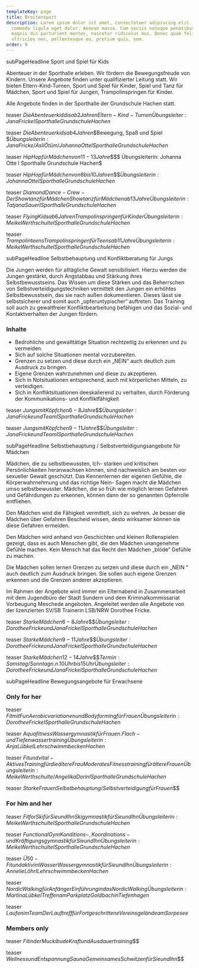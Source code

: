 ```yaml
---
templateKey: page
title: Breitensport
description: Lorem ipsum dolor sit amet, consectetuer adipiscing elit. Aenean
  commodo ligula eget dolor. Aenean massa. Cum sociis natoque penatibus et
  magnis dis parturient montes, nascetur ridiculus mus. Donec quam felis,
  ultricies nec, pellentesque eu, pretium quis, sem.
order: 9
---
```

subPageHeadline Sport und Spiel für Kids

Abenteuer in der Sporthalle erleben. Wir fördern die Bewegungsfreude von Kindern. Unsere Angebote finden unter qualifizierter Leitung statt. Wir bieten Eltern-Kind-Turnen, Sport und Spiel für Kinder, Spiel und Tanz für Mädchen, Sport und Spiel für Jungen, Trampolinspringen für Kinder.

Alle Angebote finden in der Sporthalle der Grundschule Hachen statt.

teaser $Die Abenteuerkiddis ab 2 Jahren$$Eltern-Kind-Turnen$$Übungsleiter: Jana Fricke I Sporthalle Grundschule Hachen$

teaser $Die Abenteuerkids ab 4 Jahren$$Bewegung, Spaß und Spiel $$Übungsleiterin: Jana Fricke / Asli Ötüm / Johanna Otte I Sporthalle Grundschule Hachen$

teaser $Hip Hop für Mädchen von 11-13 Jahre$$$$ Übungsleiterin: Johanna Otte I Sporthalle Grundschule Hachen$

teaser $Hip Hop für Mädchen von 8 bis 10 Jahren$$$$Übungsleiterin: Johanna Otte I Sporthalle Grundschule Hachen$

teaser $Diamond Dance-Crew - Der Showtanz für Mädchen$$Showtanz für Mädchen ab 13 Jahre$$Übungsleiterin: Tatjana Sauer I Sporthalle Grundschule Hachen$

teaser $Flying Kids ab 6 Jahren$$Trampolinspringen für Kinder$$Übungsleiterin: Meike Werthschulte I Sporthalle Grundschule Hachen$

teaser $Trampolinteens$$Trampolinspringen für Teens ab 11 Jahre$$Übungsleiterin: Meike Werthschulte I Sporthalle Grundschule Hachen$

subPageHeadline Selbstbehauptung und Konfliktberatung für Jungs

Die Jungen werden für alltägliche Gewalt sensibilisiert. Hierzu werden die Jungen gestärkt, durch Angstabbau und Stärkung ihres Selbstbewusstseins. Das Wissen um diese Stärken und das Beherrschen von Selbstverteidigungstechniken vermittelt den Jungen ein erhöhtes Selbstbewusstsein, das sie nach außen dokumentieren. Dieses lässt sie selbstsicherer und somit auch „opferuntypischer“ auftreten. Das Training soll auch zu gewaltfreier Konfliktbearbeitung befähigen und das Sozial- und Kontaktverhalten der Jungen fördern.

### Inhalte

* Bedrohliche und gewalttätige Situation rechtzeitig zu erkennen und zu vermeiden.
* Sich auf solche Situationen mental vorzubereiten.
* Grenzen zu setzen und diese durch ein „NEIN“ auch deutlich zum Ausdruck zu bringen.
* Eigene Grenzen wahrzunehmen und diese zu akzeptieren.
* Sich in Notsituationen entsprechend, auch mit körperlichen Mitteln, zu verteidigen.
* Sich in Konfliktsituationen deeskalierend zu verhalten, durch Förderung der Kommunikations- und Konfliktfähigkeit

teaser $Jungs mit Köpfchen 6 - 8 Jahre$$$$Übungsleiter: Jana Fricke und Team I Sporthalle Grundschule Hachen$

teaser $Jungs mit Köpfchen 9 - 11 Jahre$$$$Übungsleiter: Jana Fricke und Team I Sporthalle Grundschule Hachen$

subPageHeadline Selbstbehauptung / Selbstverteidigungsangebote für Mädchen

Mädchen, die zu selbstbewussten, Ich- starken und kritischen Persönlichkeiten heranwachsen können, sind nachweislich am besten vor sexueller Gewalt geschützt. Das Kennenlernen der eigenen Gefühle, die Körperwahrnehmung und das richtige Nein- Sagen macht die Mädchen umso selbstbewusster. Mädchen, die so früh wie möglich lernen Gefahren und Gefährdungen zu erkennen, können dann der so genannten Opferrolle entfliehen.

Den Mädchen wird die Fähigkeit vermittelt, sich zu wehren. Je besser die Mädchen über Gefahren Bescheid wissen, desto wirksamer können sie diese Gefahren ermeiden.

Den Mädchen wird anhand von Geschichten und kleinen Rollenspielen gezeigt, dass es auch Menschen gibt, die den Mädchen unangenehme Gefühle machen. Kein Mensch hat das Recht den Mädchen „blöde“ Gefühle zu machen.

Die Mädchen sollen lernen Grenzen zu setzen und diese durch ein „NEIN “ auch deutlich zum Ausdruck bringen. Sie sollen auch eigene Grenzen erkennen und die Grenzen anderer akzeptieren.

Im Rahmen der Angebote wird immer ein Elternabend in Zusammenarbeit mit dem Jugendbüro der Stadt Sundern und dem Kriminalkommissariat Vorbeugung Meschede angeboten. Angeleitet werden alle Angebote von der lizenzierten SV/SB Trainerin LSB/NRW Dorothee Fricke.

teaser $Starke Mädchen 6 - 8 Jahre$$$$Übungsleiter: Dorothee Fricke und Jana Fricke I Sporthalle Grundschule Hachen$

teaser $Starke Mädchen 9 - 11 Jahre$$$$Übungsleiter: Dorothee Fricke und Jana Fricke I Sporthalle Grundschule Hachen$

teaser $Starke Mädchen 12 - 14 Jahre$$$$Termin: Samstag/Sonntag n.n. 10 Uhr bis 15 Uhr Übungsleiter: Dorothee Fricke und Jana Fricke I Sporthalle Grundschule Hachen$

subPageHeadline Bewegungsangebote für Erwachsene

### Only for her

teaser $Fit mit Fun$$Aerobicvariationen und Bodyforming für Frauen$$Übungsleiterin: Dorothee Fricke I Sporthalle Grundschule Hachen$

teaser $Aquafitness$$Wassergymnastik für Frauen. Flach- und Tiefenwassertraining$$Übungsleiterin: Anja Lübke I Lehrschwimmbecken Hachen$

teaser $Fit und vital - Aktives Training für die ältere Frau$$Moderates Fitnesstraining für ältere Frauen$$Übungsleiterin: Meike Werthschulte / Angelika Dorin I Sporthalle Grundschule Hachen$

teaser $Starke Frauen$$Selbstbehauptung/Selbstverteidigung für Frauen$$$

### For him and her

teaser $Fit for Ski für Sie und Ihn$$Skigymnastik für Sie und Ihn$$Übungsleiterin: Meike Werthschulte I Sporthalle Grundschule Hachen$

teaser $Functional Gym$$Konditions-, Koordinations- und Kräftigungsgymnastik für Sie und Ihn$$Übungsleiterin: Meike Werthschulte I Sporthalle Grundschule Hachen$

teaser $Ü50-Fit und aktiv im Wasser$$Wassergymnastik für Sie und Ihn$$Übungsleiterin: Annelie Löhr I Lehrschwimmbecken Hachen$

teaser $Nordic Walking für Anfänger$$Einführung in das Nordic Walking$$Übungsleiterin: Martina Lübke I Treffen am Parkplatz Goldbach in Tiefenhagen$

teaser $Laufen im Team$$Der Lauftreff für Fortgeschrittene$$Vereinsgelände am Sorpesee$

### Members only

teaser $Fit in der Muckibude$$Kraft und Ausdauertraining$$$

teaser $Wellness und Entspannung Sauna$$Gemeinsames Schwitzen für Sie und Ihn$$$